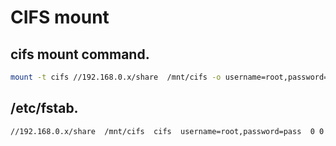 # CIFS mount

## cifs mount command.
```bash
mount -t cifs //192.168.0.x/share  /mnt/cifs -o username=root,password=pass
```

## /etc/fstab.
```bash
//192.168.0.x/share  /mnt/cifs  cifs  username=root,password=pass  0 0
```
